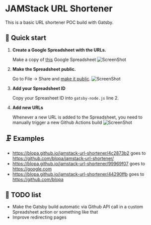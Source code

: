 # JAMStack URL Shortener

This is a basic URL shortener POC build with Gatsby.

## 🚀 Quick start

1.  **Create a Google Spreadsheet with the URLs.**

    Make a copy of [this](https://docs.google.com/spreadsheets/d/1ca1kNCze-3Ch7bqKrpK5tQK8NLjCh0K4h7Rji5PZRhg/copy) Google Spreadsheet
    ![ScreenShot](https://raw.githubusercontent.com/blopa/jamstack-url-shortener/master/readme_images/screenshot_1.png)

2.  **Make the Spreadsheet public.**

    Go to File -> Share and [make it public](https://webapps.stackexchange.com/a/103851/235980).
    ![ScreenShot](https://raw.githubusercontent.com/blopa/jamstack-url-shortener/master/readme_images/public_spreadsheet.png)

3.  **Add your Spreadsheet ID**

    Copy your Spreasheet ID into `gatsby-node.js` line 2.

4.  **Add new URLs**

    Whenever a new URL is added to the Spreadsheet, you need to manually trigger a new Github Actions build
    ![ScreenShot](https://raw.githubusercontent.com/blopa/jamstack-url-shortener/master/readme_images/manual_deploy.png)

## 🗜 Examples
- https://blopa.github.io/jamstack-url-shortener/4c2873b2 goes to https://github.com/blopa/jamstack-url-shortener/
- https://blopa.github.io/jamstack-url-shortener/99969f07 goes to https://google.com
- https://blopa.github.io/jamstack-url-shortener/44290ffb goes to https://github.com/blopa

## 📝 TODO list
- Make the Gatsby build automatic via Github API call in a custom Spreadsheet action or something like that
- Improve redirecting pages
